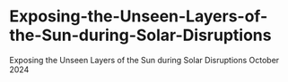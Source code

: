 # Exposing-the-Unseen-Layers-of-the-Sun-during-Solar-Disruptions
Exposing the Unseen Layers of the Sun during Solar Disruptions October 2024
